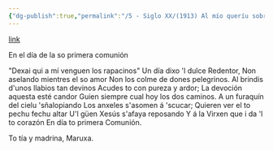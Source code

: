 ```yaml
---
{"dg-publish":true,"permalink":"/5 - Siglo XX/(1913) Al mío queríu sobrín y afiau Vicentín/","tags":["#Siglo_20","central","a1913","María_Teresa_Villaverde","escrito","Villaviciosa","poema"]}
---
```


[link](https://lletresasturianes.alladixital.org/pdf/1386231819Lletres%20vieyes.pdf)

En el día de la so primera comunión

"Dexai qui a mí venguen los rapacinos"
Un día dixo 'l dulce Redentor,
Non aselando mientres el so amor
Non los colme de dones pelegrinos.
Al brindis d'unos llabios tan devinos
Acudes to con pureza y ardor;
La devoción aquesta esté candor
Guien siempre cual hoy los dos caminos.
A un furaquín del cielu 'sñalopiando
Los anxeles s'asomen á 'scucar;
Quieren ver el to pechu fechu altar
U'l güen Xesús s'afaya reposando
Y á la Virxen que i da 'l to corazón
En día to primera Comunión.

To tía y madrina, Maruxa.
